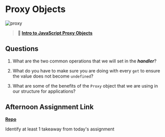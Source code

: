 # Proxy Objects

![proxy](https://bcw.blob.core.windows.net/public/img/journals/5120113092091727)

> **📖 [Intro to JavaScript Proxy Objects](https://codeworksacademy.com/fs-student-guide/resources/wk3/03-Proxies)**

## Questions

1. What are the two common operations that we will set in the ***handler***?

2. What do you have to make sure you are doing with every `get` to ensure the value does not become `undefined`?

3. What are some of the benefits of the `Proxy` object that we are using in our structure for applications?

## Afternoon Assignment Link

**[Repo](https://github.com/{{ghname}}/<ASSIGNMENT_REPO>)**

Identify at least 1 takeaway from today's assignment
